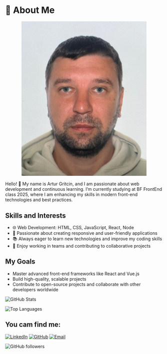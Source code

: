 # 👋 About Me

 <div align="center">
  <img alt="Artur Hrytchyn" src='./img/Artur_img.jpeg' width="400px" /> 
</div> 



Hello! 👋 My name is Artur Gritcin, and I am passionate about web development
and continuous learning. I’m currently studying at BF FrontEnd class 2025, where
I am enhancing my skills in modern front-end technologies and best practices.

## Skills and Interests

- 🌐 Web Development: HTML, CSS, JavaScript, React, Node
- 🚀 Passionate about creating responsive and user-friendly applications
- 📚 Always eager to learn new technologies and improve my coding skills
- 🤝 Enjoy working in teams and contributing to collaborative projects

## My Goals

- Master advanced front-end frameworks like React and Vue.js
- Build high-quality, scalable projects
- Contribute to open-source projects and collaborate with other developers
  worldwide

![GitHub Stats](https://github-readme-stats.vercel.app/api?username=gritchin-artur&show_icons=true&theme=gruvbox)

![Top Languages](https://github-readme-stats.vercel.app/api/top-langs/?username=gritchin-artur&layout=compact&theme=gruvbox)

## You cam find me:

[![LinkedIn](https://img.shields.io/badge/LinkedIn-%230077B5.svg?style=for-the-badge&logo=LinkedIn&logoColor=white)](https://linkedin.com/in/artur-hrytchyn)
[![GitHub](https://img.shields.io/badge/GitHub-%2312100E.svg?style=for-the-badge&logo=GitHub&logoColor=white)](https://github.com/gritchin-artur)
[![Email](https://img.shields.io/badge/Email-D14836?style=for-the-badge&logo=Gmail&logoColor=white)](mailto:grit4in0225@icloud.com)

![GitHub followers](https://img.shields.io/github/followers/gritchin-artur?style=gruvbox)

